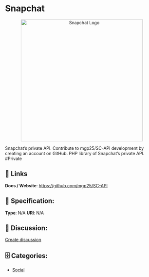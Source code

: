 # Snapchat
<p align="center">
    <img width="400" src="https://raw.githubusercontent.com/apis-list/apis-list/main/apis/snapchat/logo_256x256.png" alt="Snapchat Logo"/>
</p>

Snapchat’s private API. Contribute to mgp25/SC-API development by creating an account on GitHub. PHP library of Snapchat’s private API.  #Private

##  🔗 Links
**Docs / Website**: https://github.com/mgp25/SC-API

## 🧬 Specification:
**Type**: N/A
**URI**: N/A

## 💬 Discussion:
[Create discussion](https://github.com/apis-list/apis-list/discussions/new)

## 🗄️ Categories:
- [Social](https://github.com/apis-list/apis-list#social)



